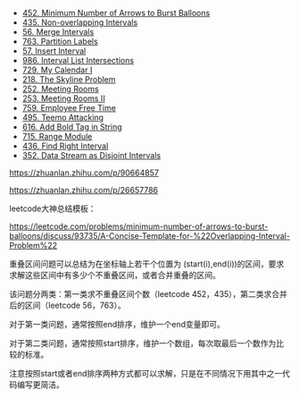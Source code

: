 <!-- GFM-TOC -->
* [452. Minimum Number of Arrows to Burst Balloons](#4-我的日程安排表1)
* [435. Non-overlapping Intervals](#4-我的日程安排表1)
* [56. Merge Intervals](#1-合并区间)
* [763. Partition Labels](#4-我的日程安排表1)
* [57. Insert Interval](#2-插入区间)
* [986. Interval List Intersections](#3-区间列表的交集)
* [729. My Calendar I](#4-我的日程安排表1)
* [218. The Skyline Problem](#4-我的日程安排表1)
* [252. Meeting Rooms](#4-我的日程安排表1)
* [253. Meeting Rooms II](#4-我的日程安排表1)
* [759. Employee Free Time](#4-我的日程安排表1)
* [495. Teemo Attacking](#4-我的日程安排表1)
* [616. Add Bold Tag in String](#4-我的日程安排表1)
* [715. Range Module](#4-我的日程安排表1)
* [436. Find Right Interval](#4-我的日程安排表1)
* [352. Data Stream as Disjoint Intervals](#4-我的日程安排表1)
<!-- GFM-TOC -->

https://zhuanlan.zhihu.com/p/90664857

https://zhuanlan.zhihu.com/p/26657786

leetcode大神总结模板：

https://leetcode.com/problems/minimum-number-of-arrows-to-burst-balloons/discuss/93735/A-Concise-Template-for-%22Overlapping-Interval-Problem%22

重叠区间问题可以总结为在坐标轴上若干个位置为 (start(i),end(i))的区间，要求求解这些区间中有多少个不重叠区间，或者合并重叠的区间。

该问题分两类：第一类求不重叠区间个数（leetcode 452，435），第二类求合并后的区间（leetcode 56，763）。

对于第一类问题，通常按照end排序，维护一个end变量即可。

对于第二类问题，通常按照start排序，维护一个数组，每次取最后一个数作为比较的标准。

注意按照start或者end排序两种方式都可以求解，只是在不同情况下用其中之一代码编写更简洁。
